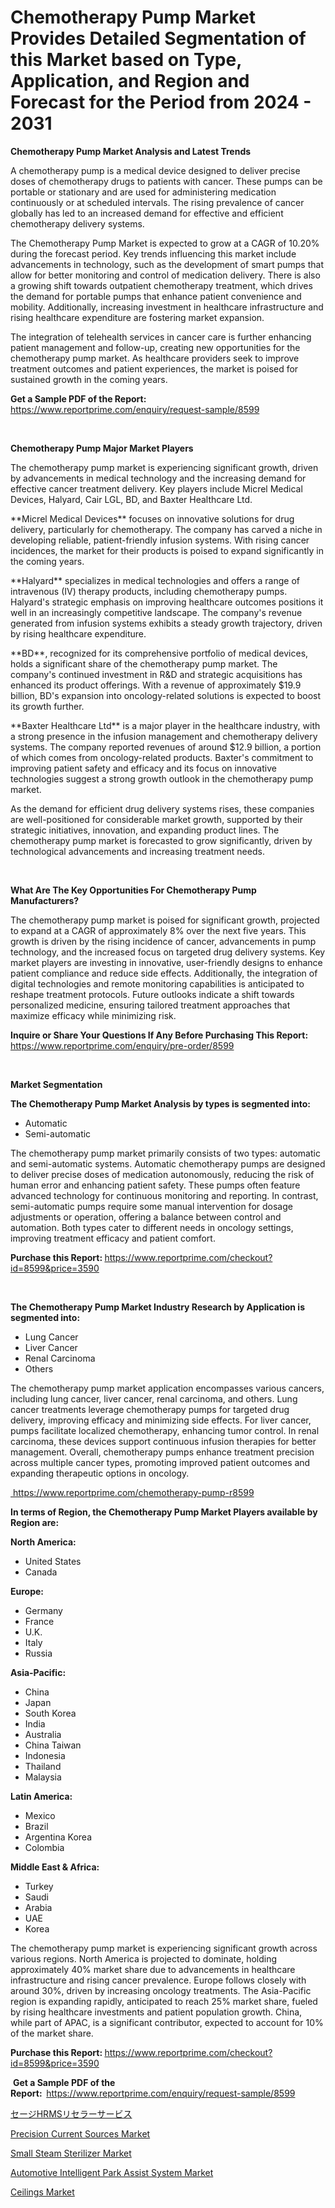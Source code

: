<p><h1>Chemotherapy Pump Market Provides Detailed Segmentation of this Market based on Type, Application, and Region and Forecast for the Period from 2024 - 2031</h1></p><p><strong>Chemotherapy Pump Market Analysis and Latest Trends</strong></p>
<p><p>A chemotherapy pump is a medical device designed to deliver precise doses of chemotherapy drugs to patients with cancer. These pumps can be portable or stationary and are used for administering medication continuously or at scheduled intervals. The rising prevalence of cancer globally has led to an increased demand for effective and efficient chemotherapy delivery systems.</p><p>The Chemotherapy Pump Market is expected to grow at a CAGR of 10.20% during the forecast period. Key trends influencing this market include advancements in technology, such as the development of smart pumps that allow for better monitoring and control of medication delivery. There is also a growing shift towards outpatient chemotherapy treatment, which drives the demand for portable pumps that enhance patient convenience and mobility. Additionally, increasing investment in healthcare infrastructure and rising healthcare expenditure are fostering market expansion. </p><p>The integration of telehealth services in cancer care is further enhancing patient management and follow-up, creating new opportunities for the chemotherapy pump market. As healthcare providers seek to improve treatment outcomes and patient experiences, the market is poised for sustained growth in the coming years.</p></p>
<p><strong>Get a Sample PDF of the Report:&nbsp;</strong> <a href="https://www.reportprime.com/enquiry/request-sample/8599">https://www.reportprime.com/enquiry/request-sample/8599</a></p>
<p>&nbsp;</p>
<p><strong>Chemotherapy Pump Major Market Players</strong></p>
<p><p>The chemotherapy pump market is experiencing significant growth, driven by advancements in medical technology and the increasing demand for effective cancer treatment delivery. Key players include Micrel Medical Devices, Halyard, Cair LGL, BD, and Baxter Healthcare Ltd.</p><p>**Micrel Medical Devices** focuses on innovative solutions for drug delivery, particularly for chemotherapy. The company has carved a niche in developing reliable, patient-friendly infusion systems. With rising cancer incidences, the market for their products is poised to expand significantly in the coming years.</p><p>**Halyard** specializes in medical technologies and offers a range of intravenous (IV) therapy products, including chemotherapy pumps. Halyard's strategic emphasis on improving healthcare outcomes positions it well in an increasingly competitive landscape. The company's revenue generated from infusion systems exhibits a steady growth trajectory, driven by rising healthcare expenditure.</p><p>**BD**, recognized for its comprehensive portfolio of medical devices, holds a significant share of the chemotherapy pump market. The company's continued investment in R&D and strategic acquisitions has enhanced its product offerings. With a revenue of approximately $19.9 billion, BD's expansion into oncology-related solutions is expected to boost its growth further.</p><p>**Baxter Healthcare Ltd** is a major player in the healthcare industry, with a strong presence in the infusion management and chemotherapy delivery systems. The company reported revenues of around $12.9 billion, a portion of which comes from oncology-related products. Baxter's commitment to improving patient safety and efficacy and its focus on innovative technologies suggest a strong growth outlook in the chemotherapy pump market.</p><p>As the demand for efficient drug delivery systems rises, these companies are well-positioned for considerable market growth, supported by their strategic initiatives, innovation, and expanding product lines. The chemotherapy pump market is forecasted to grow significantly, driven by technological advancements and increasing treatment needs.</p></p>
<p>&nbsp;</p>
<p><strong>What Are The Key Opportunities For Chemotherapy Pump Manufacturers?</strong></p>
<p><p>The chemotherapy pump market is poised for significant growth, projected to expand at a CAGR of approximately 8% over the next five years. This growth is driven by the rising incidence of cancer, advancements in pump technology, and the increased focus on targeted drug delivery systems. Key market players are investing in innovative, user-friendly designs to enhance patient compliance and reduce side effects. Additionally, the integration of digital technologies and remote monitoring capabilities is anticipated to reshape treatment protocols. Future outlooks indicate a shift towards personalized medicine, ensuring tailored treatment approaches that maximize efficacy while minimizing risk.</p></p>
<p><strong>Inquire or Share Your Questions If Any Before Purchasing This Report:</strong> <a href="https://www.reportprime.com/enquiry/pre-order/8599">https://www.reportprime.com/enquiry/pre-order/8599</a></p>
<p>&nbsp;</p>
<p><strong>Market Segmentation</strong></p>
<p><strong>The Chemotherapy Pump Market Analysis by types is segmented into:</strong></p>
<p><ul><li>Automatic</li><li>Semi-automatic</li></ul></p>
<p><p>The chemotherapy pump market primarily consists of two types: automatic and semi-automatic systems. Automatic chemotherapy pumps are designed to deliver precise doses of medication autonomously, reducing the risk of human error and enhancing patient safety. These pumps often feature advanced technology for continuous monitoring and reporting. In contrast, semi-automatic pumps require some manual intervention for dosage adjustments or operation, offering a balance between control and automation. Both types cater to different needs in oncology settings, improving treatment efficacy and patient comfort.</p></p>
<p><strong>Purchase this Report:&nbsp;</strong><a href="https://www.reportprime.com/checkout?id=8599&price=3590">https://www.reportprime.com/checkout?id=8599&price=3590</a></p>
<p>&nbsp;</p>
<p><strong>The Chemotherapy Pump Market Industry Research by Application is segmented into:</strong></p>
<p><ul><li>Lung Cancer</li><li>Liver Cancer</li><li>Renal Carcinoma</li><li>Others</li></ul></p>
<p><p>The chemotherapy pump market application encompasses various cancers, including lung cancer, liver cancer, renal carcinoma, and others. Lung cancer treatments leverage chemotherapy pumps for targeted drug delivery, improving efficacy and minimizing side effects. For liver cancer, pumps facilitate localized chemotherapy, enhancing tumor control. In renal carcinoma, these devices support continuous infusion therapies for better management. Overall, chemotherapy pumps enhance treatment precision across multiple cancer types, promoting improved patient outcomes and expanding therapeutic options in oncology.</p></p>
<p><a href="https://www.reportprime.com/chemotherapy-pump-r8599">&nbsp;https://www.reportprime.com/chemotherapy-pump-r8599</a></p>
<p><strong>In terms of Region, the Chemotherapy Pump Market Players available by Region are:</strong></p>
<p>
    <p> <strong> North America: </strong>
        <ul>
            <li>United States</li>
            <li>Canada</li>
        </ul>
        </p> 
    <p> <strong> Europe: </strong>
        <ul>
            <li>Germany</li>
            <li>France</li>
            <li>U.K.</li>
            <li>Italy</li>
            <li>Russia</li>
        </ul>
        </p> 
    <p> <strong> Asia-Pacific: </strong>
        <ul>
            <li>China</li>
            <li>Japan</li>
            <li>South Korea</li>
            <li>India</li>
            <li>Australia</li>
            <li>China Taiwan</li>
            <li>Indonesia</li>
            <li>Thailand</li>
            <li>Malaysia</li>
        </ul>
        </p> 
    <p> <strong> Latin America: </strong>
        <ul>
            <li>Mexico</li>
            <li>Brazil</li>
            <li>Argentina Korea</li>
            <li>Colombia</li>
        </ul>
        </p> 
    <p> <strong> Middle East & Africa: </strong>
        <ul>
            <li>Turkey</li>
            <li>Saudi</li>
            <li>Arabia</li>
            <li>UAE</li>
            <li>Korea</li>
        </ul>
    </p>
    </p>
<p><p>The chemotherapy pump market is experiencing significant growth across various regions. North America is projected to dominate, holding approximately 40% market share due to advancements in healthcare infrastructure and rising cancer prevalence. Europe follows closely with around 30%, driven by increasing oncology treatments. The Asia-Pacific region is expanding rapidly, anticipated to reach 25% market share, fueled by rising healthcare investments and patient population growth. China, while part of APAC, is a significant contributor, expected to account for 10% of the market share.</p></p>
<p><strong>Purchase this Report: </strong><a href="https://www.reportprime.com/checkout?id=8599&price=3590">https://www.reportprime.com/checkout?id=8599&price=3590</a></p>
<p>&nbsp;<strong>Get a Sample PDF of the Report:&nbsp;&nbsp;</strong><a href="https://www.reportprime.com/enquiry/request-sample/8599">https://www.reportprime.com/enquiry/request-sample/8599</a></p>
<p><strong></strong></p>
<p><p><a href="https://medium.com/@henriettemills1/sage-hrms-reseller-service-market-%E3%81%AE%E3%82%B0%E3%83%AD%E3%83%BC%E3%83%90%E3%83%AB%E5%B8%82%E5%A0%B4%E6%A6%82%E8%A6%81%E3%81%AF-%E4%B8%96%E7%95%8C%E3%81%8A%E3%82%88%E3%81%B3%E4%B8%BB%E8%A6%81%E5%B8%82%E5%A0%B4%E3%81%AB%E3%81%8A%E3%81%91%E3%82%8B%E6%A5%AD%E7%95%8C%E3%81%AB%E5%BD%B1%E9%9F%BF%E3%82%92%E4%B8%8E%E3%81%88%E3%82%8B%E4%B8%BB%E8%A6%81%E3%81%AA%E3%83%88%E3%83%AC%E3%83%B3%E3%83%89%E3%81%AB%E3%81%A4%E3%81%84%E3%81%A6-%E7%8B%AC%E8%87%AA%E3%81%AE%E8%A6%96%E7%82%B9%E3%82%92%E6%8F%90%E4%BE%9B%E3%81%97%E3%81%BE%E3%81%99-3de15b5279e7">セージHRMSリセラーサービス</a></p><p><a href="https://www.linkedin.com/pulse/how-regions-adapting-precision-current-sources-market-t9jfe?trackingId=z9jFnvFgSgeQchdVHr%2BNjg%3D%3D">Precision Current Sources Market</a></p><p><a href="https://www.linkedin.com/pulse/small-steam-sterilizer-market-global-regional-analysis-2024-wtiqf?trackingId=U3eDIN0zSba0CmlFqDU7nQ%3D%3D">Small Steam Sterilizer Market</a></p><p><a href="https://medium.com/@howelllesch2002/this-automotive-intelligent-park-assist-system-market-research-report-evaluates-the-key-market-4acc3ed923f6">Automotive Intelligent Park Assist System Market</a></p><p><a href="https://issuu.com/reportprime-2/docs/ceilings-market-size-2030.pptx_c6505405e62b0e">Ceilings Market</a></p></p>